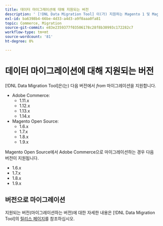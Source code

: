 ```yaml
---
title: 데이터 마이그레이션에 대해 지원되는 버전
description: ' [!DNL Data Migration Tool] 이(가) 지원하는 Magento 1 및 Magento 2 버전에 대해 알아봅니다.'
exl-id: ba6398b4-66be-4d33-a4d3-a9f0aaa0fa81
topic: Commerce, Migration
source-git-commit: e83e2359377f03506178c28f8b30993c172282c7
workflow-type: tm+mt
source-wordcount: '81'
ht-degree: 0%

---
```


# 데이터 마이그레이션에 대해 지원되는 버전

[!DNL Data Migration Tool]은(는) 다음 버전에서 _from_ 마이그레이션을 지원합니다.

* Adobe Commerce:
   * 1.11.x
   * 1.12.x
   * 1.13.x
   * 1.14.x
* Magento Open Source:
   * 1.6.x
   * 1.7.x
   * 1.8.x
   * 1.9.x

Magento Open Source에서 Adobe Commerce으로 마이그레이션하는 경우 다음 버전이 지원됩니다.

* 1.6.x
* 1.7.x
* 1.8.x
* 1.9.x

## 버전으로 마이그레이션

지원되는 버전(마이그레이션하는 버전)에 대한 자세한 내용은 [!DNL Data Migration Tool]의 [릴리스 페이지](https://github.com/magento/data-migration-tool/releases)를 참조하십시오.
